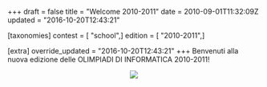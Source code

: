 +++
draft = false
title = "Welcome 2010-2011"
date = 2010-09-01T11:32:09Z
updated = "2016-10-20T12:43:21"

[taxonomies]
contest = [ "school",]
edition = [ "2010-2011",]

[extra]
override_updated = "2016-10-20T12:43:21"
+++
Benvenuti alla nuova edizione delle OLIMPIADI DI INFORMATICA 2010-2011!

<div style="text-align: center;">

![](/images/uploads/edizione2010-2011.png)

</div>
